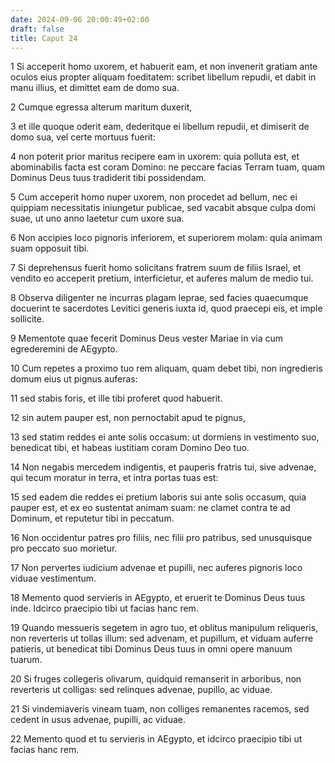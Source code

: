 ```yaml
---
date: 2024-09-06 20:00:49+02:00
draft: false
title: Caput 24
---
```





1 Si acceperit homo uxorem, et habuerit eam, et non invenerit gratiam ante oculos eius propter aliquam foeditatem: scribet libellum repudii, et dabit in manu illius, et dimittet eam de domo sua.

2 Cumque egressa alterum maritum duxerit,

3 et ille quoque oderit eam, dederitque ei libellum repudii, et dimiserit de domo sua, vel certe mortuus fuerit:

4 non poterit prior maritus recipere eam in uxorem: quia polluta est, et abominabilis facta est coram Domino: ne peccare facias Terram tuam, quam Dominus Deus tuus tradiderit tibi possidendam.

5 Cum acceperit homo nuper uxorem, non procedet ad bellum, nec ei quippiam necessitatis iniungetur publicae, sed vacabit absque culpa domi suae, ut uno anno laetetur cum uxore sua.

6 Non accipies loco pignoris inferiorem, et superiorem molam: quia animam suam opposuit tibi.

7 Si deprehensus fuerit homo solicitans fratrem suum de filiis Israel, et vendito eo acceperit pretium, interficietur, et auferes malum de medio tui.

8 Observa diligenter ne incurras plagam leprae, sed facies quaecumque docuerint te sacerdotes Levitici generis iuxta id, quod praecepi eis, et imple sollicite.

9 Mementote quae fecerit Dominus Deus vester Mariae in via cum egrederemini de AEgypto.

10 Cum repetes a proximo tuo rem aliquam, quam debet tibi, non ingredieris domum eius ut pignus auferas:

11 sed stabis foris, et ille tibi proferet quod habuerit.

12 sin autem pauper est, non pernoctabit apud te pignus,

13 sed statim reddes ei ante solis occasum: ut dormiens in vestimento suo, benedicat tibi, et habeas iustitiam coram Domino Deo tuo.

14 Non negabis mercedem indigentis, et pauperis fratris tui, sive advenae, qui tecum moratur in terra, et intra portas tuas est:

15 sed eadem die reddes ei pretium laboris sui ante solis occasum, quia pauper est, et ex eo sustentat animam suam: ne clamet contra te ad Dominum, et reputetur tibi in peccatum.

16 Non occidentur patres pro filiis, nec filii pro patribus, sed unusquisque pro peccato suo morietur.

17 Non pervertes iudicium advenae et pupilli, nec auferes pignoris loco viduae vestimentum.

18 Memento quod servieris in AEgypto, et eruerit te Dominus Deus tuus inde. Idcirco praecipio tibi ut facias hanc rem.

19 Quando messueris segetem in agro tuo, et oblitus manipulum reliqueris, non reverteris ut tollas illum: sed advenam, et pupillum, et viduam auferre patieris, ut benedicat tibi Dominus Deus tuus in omni opere manuum tuarum.

20 Si fruges collegeris olivarum, quidquid remanserit in arboribus, non reverteris ut colligas: sed relinques advenae, pupillo, ac viduae.

21 Si vindemiaveris vineam tuam, non colliges remanentes racemos, sed cedent in usus advenae, pupilli, ac viduae.

22 Memento quod et tu servieris in AEgypto, et idcirco praecipio tibi ut facias hanc rem.

